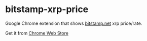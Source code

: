bitstamp-xrp-price
==================

Google Chrome extension that shows [bitstamp.net](https://bitstamp.net) xrp price/rate.

Get it from [Chrome Web Store](https://chrome.google.com/webstore/detail/bitstamp-xrp-price/dobommehlbkjcjnbmhnnbcphncncjpid)

